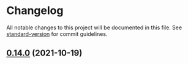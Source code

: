 # Changelog

All notable changes to this project will be documented in this file. See [standard-version](https://github.com/conventional-changelog/standard-version) for commit guidelines.

## [0.14.0](https://github.com/alloc/wana/compare/wana@0.14.0...wana@0.14.0) (2021-10-19)
